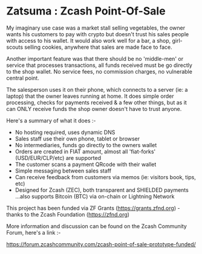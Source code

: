 # Zatsuma : Zcash Point-Of-Sale

My imaginary use case was a market stall selling vegetables, the owner wants his customers to pay with crypto but doesn't trust his sales people with access to his wallet. It would also work well for a bar, a shop, girl-scouts selling cookies, anywhere that sales are made face to face.

Another important feature was that there should be no 'middle-men' or service that processes transactions, all funds
received must be go directly to the shop wallet. No service fees, no commission charges, no vulnerable central point.

The salesperson uses it on their phone, which connects to a server (ie: a laptop) that the owner leaves running at home. It does simple order processing, checks for payments received & a few other things, but as it can ONLY receive funds the shop owner doesn't have to trust anyone.

Here's a summary of what it does :-

- No hosting required, uses dynamic DNS
- Sales staff use their own phone, tablet or browser
- No intermediaries, funds go directly to the owners wallet
- Orders are created in FIAT amount, almost all 'fiat-forks' (USD/EUR/CLP/etc) are supported
- The customer scans a payment QRcode with their wallet
- Simple messaging between sales staff
- Can receive feedback from customers via memos (ie: visitors book, tips, etc)
- Designed for Zcash (ZEC), both transparent and SHIELDED payments
  ...also supports Bitcoin (BTC) via on-chain or Lightning Network

This project has been funded via ZF Grants (https://grants.zfnd.org) - thanks to the Zcash Foundation (https://zfnd.org)

More information and discussion can be found on the Zcash Community Forum, here's a link :-

https://forum.zcashcommunity.com/zcash-point-of-sale-prototype-funded/
